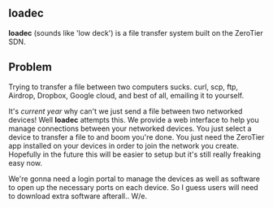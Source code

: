 ## loadec
**loadec** (sounds like 'low deck') is a file transfer system built on the ZeroTier SDN.

## Problem
Trying to transfer a file between two computers sucks.  curl, scp, ftp,
Airdrop, Dropbox, Google cloud, and best of all, emailing it to yourself.

It's *current year* why can't we just send a file between two networked
devices!  Well **loadec** attempts this.  We provide a web interface to help you
manage connections between your networked devices.  You just select a device
to transfer a file to and boom you're done.  You just need the ZeroTier app
installed on your devices in order to join the network you create.  Hopefully
in the future this will be easier to setup but it's still really freaking easy
now.

We're gonna need a login portal to manage the devices as well as software to 
open up the necessary ports on each device.  So I guess users will need to
download extra software afterall..  W/e.
